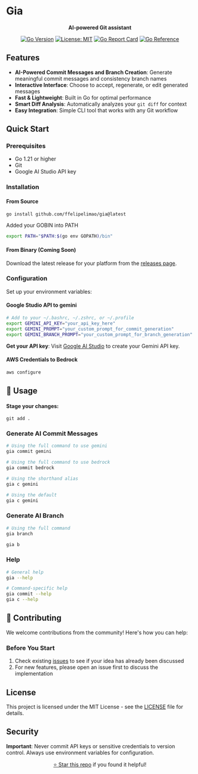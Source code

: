 # Gia

<div align="center">

**AI-powered Git assistant**

[![Go Version](https://img.shields.io/badge/Go-1.21+-blue.svg)](https://golang.org)
[![License: MIT](https://img.shields.io/badge/License-MIT-yellow.svg)](https://opensource.org/licenses/MIT)
[![Go Report Card](https://goreportcard.com/badge/github.com/ffelipelimao/gia)](https://goreportcard.com/report/github.com/ffelipelimao/gia)
[![Go Reference](https://pkg.go.dev/badge/github.com/ffelipelimao/gia.svg)](https://pkg.go.dev/github.com/ffelipelimao/gia)

</div>

## Features

- **AI-Powered Commit Messages and Branch Creation**: Generate meaningful commit messages and consistency branch names
- **Interactive Interface**: Choose to accept, regenerate, or edit generated messages
- **Fast & Lightweight**: Built in Go for optimal performance
- **Smart Diff Analysis**: Automatically analyzes your `git diff` for context
- **Easy Integration**: Simple CLI tool that works with any Git workflow

## Quick Start

### Prerequisites

- Go 1.21 or higher
- Git
- Google AI Studio API key

### Installation

#### From Source
```bash
go install github.com/ffelipelimao/gia@latest
```
Added your GOBIN into PATH
```bash
export PATH="$PATH:$(go env GOPATH)/bin"
```

#### From Binary (Coming Soon)
Download the latest release for your platform from the [releases page](https://github.com/ffelipelimao/gia/releases).

### Configuration

Set up your environment variables:

#### Google Studio API to gemini

```bash
# Add to your ~/.bashrc, ~/.zshrc, or ~/.profile
export GEMINI_API_KEY="your_api_key_here"
export GEMINI_PROMPT="your_custom_prompt_for_commit_generation"
export GEMINI_BRANCH_PROMPT="your_custom_prompt_for_branch_generation"
```
**Get your API key**: Visit [Google AI Studio](https://makersuite.google.com/app/apikey) to create your Gemini API key.

#### AWS Credentials to Bedrock
```bash
aws configure
```

## 📖 Usage

#### Stage your changes: 

`git add .`

### Generate AI Commit Messages

```bash
# Using the full command to use gemini
gia commit gemini

# Using the full command to use bedrock
gia commit bedrock

# Using the shorthand alias
gia c gemini

# Using the default
gia c gemini
```
### Generate AI Branch 

```bash
# Using the full command
gia branch

gia b
```

### Help

```bash
# General help
gia --help

# Command-specific help
gia commit --help
gia c --help
```

## 🤝 Contributing

We welcome contributions from the community! Here's how you can help:

### Before You Start

1. Check existing [issues](https://github.com/ffelipelimao/gia/issues) to see if your idea has already been discussed
2. For new features, please open an issue first to discuss the implementation


## License

This project is licensed under the MIT License - see the [LICENSE](LICENSE) file for details.

## Security

**Important**: Never commit API keys or sensitive credentials to version control. Always use environment variables for configuration.


<div align="center">


[⭐ Star this repo](https://github.com/ffelipelimao/gia) if you found it helpful!

</div>
